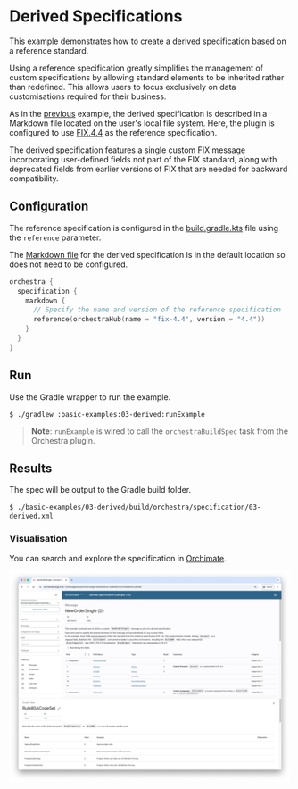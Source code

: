 # Derived Specifications

This example demonstrates how to create a derived specification based on a reference standard. 

Using a reference specification greatly simplifies the management of custom specifications by allowing standard elements to be inherited rather than redefined. This allows users to focus exclusively on data customisations required for their business. 

As in the [previous](../02-markdown) example, the derived specification is described in a Markdown file located on the user's local file system. Here, the plugin is configured to use [FIX.4.4](https://orchestrahub.org/-/fix-4.4) as the reference specification.

The derived specification features a single custom FIX message incorporating user-defined fields not part of the FIX standard, along with deprecated fields from earlier versions of FIX that are needed for backward compatibility. 

## Configuration

The reference specification is configured in the [build.gradle.kts](./build.gradle.kts) file using the `reference` parameter. 

The [Markdown file](./orchestra/specification/03-derived.md) for the derived specification is in the default location so does not need to be configured.

```kotlin
orchestra {
  specification {
    markdown {
      // Specify the name and version of the reference specification
      reference(orchestraHub(name = "fix-4.4", version = "4.4"))
    }
  }
}
```

## Run

Use the Gradle wrapper to run the example.

```shell
$ ./gradlew :basic-examples:03-derived:runExample
```

> **Note**: `runExample` is wired to call the `orchestraBuildSpec` task from the Orchestra plugin.


## Results

The spec will be output to the Gradle build folder.

```shell
$ ./basic-examples/03-derived/build/orchestra/specification/03-derived.xml
```

### Visualisation

You can search and explore the specification in [Orchimate](https://orchimate.org/).

![](docs/images/orchimate.png)
